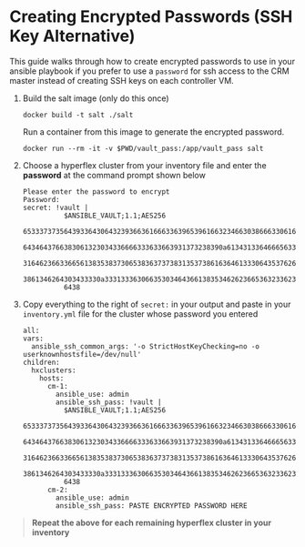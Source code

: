 # Creating Encrypted Passwords (SSH Key Alternative)

This guide walks through how to create encrypted passwords to use in your ansible playbook if you prefer to use a `password` for ssh access to the CRM master instead of creating SSH keys on each controller VM.


   
1. Build the salt image (only do this once)

   ```
   docker build -t salt ./salt
   ```

   Run a container from this image to generate the encrypted password.

   ```
   docker run --rm -it -v $PWD/vault_pass:/app/vault_pass salt
   ```
   
2. Choose a hyperflex cluster from your inventory file and enter the **password** at the command prompt shown below
   
   ```
   Please enter the password to encrypt
   Password: 
   secret: !vault |
             $ANSIBLE_VAULT;1.1;AES256
             65333737356439336430643239366361666336396539616632346630386663306161396164376162
             6434643766383061323034336666333633663931373238390a613431336466656332386631353565
             31646236633665613835383730653836373738313537386163646133306435376264633066316331
             3861346264303433330a333133363066353034643661383534626236653632336230663330336363
             6438
   ```

3. Copy everything to the right of `secret:` in your output and paste in your `inventory.yml` file for the cluster whose password you entered

   ```
   all:
   vars:
     ansible_ssh_common_args: '-o StrictHostKeyChecking=no -o userknownhostsfile=/dev/null'
   children:
     hxclusters:
       hosts:
         cm-1:
           ansible_use: admin
           ansible_ssh_pass: !vault |
             $ANSIBLE_VAULT;1.1;AES256
             65333737356439336430643239366361666336396539616632346630386663306161396164376162
             6434643766383061323034336666333633663931373238390a613431336466656332386631353565
             31646236633665613835383730653836373738313537386163646133306435376264633066316331
             3861346264303433330a333133363066353034643661383534626236653632336230663330336363
             6438
         cm-2:
           ansible_use: admin
           ansible_ssh_pass: PASTE ENCRYPTED PASSWORD HERE
   ```

> **Repeat the above for each remaining hyperflex cluster in your inventory**